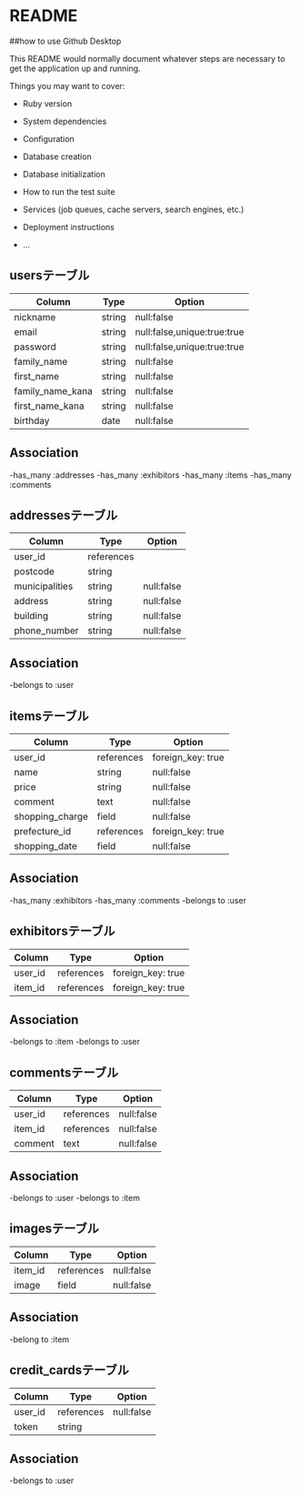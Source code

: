 # README
##how to use Github Desktop

This README would normally document whatever steps are necessary to get the
application up and running.

Things you may want to cover:

* Ruby version

* System dependencies

* Configuration

* Database creation

* Database initialization

* How to run the test suite

* Services (job queues, cache servers, search engines, etc.)

* Deployment instructions

* ...

##  usersテーブル

|Column|Type|Option|
|------|----|------|
|nickname|string|null:false|
|email|string|null:false,unique:true:true|
|password|string|null:false,unique:true:true|
|family_name|string|null:false|
|first_name|string|null:false|
|family_name_kana|string|null:false|
|first_name_kana|string|null:false|
|birthday|date|null:false|

##  Association

-has_many :addresses
-has_many :exhibitors
-has_many :items
-has_many :comments

##  addressesテーブル

|Column|Type|Option|
|------|----|------|
|user_id|references|
|postcode|string|
|municipalities|string|null:false|
|address|string|null:false|
|building|string|null:false|
|phone_number|string|null:false|

##  Association

-belongs to :user

##  itemsテーブル

|Column|Type|Option|
|------|----|------|
|user_id|references|foreign_key: true|
|name|string|null:false|
|price|string|null:false|
|comment|text|null:false|
|shopping_charge|field|null:false|
|prefecture_id|references|foreign_key: true|
|shopping_date|field|null:false|

##  Association

-has_many :exhibitors
-has_many :comments
-belongs to :user

##  exhibitorsテーブル

|Column|Type|Option|
|------|----|------|
|user_id|references|foreign_key: true|
|item_id|references|foreign_key: true|

##  Association

-belongs to :item
-belongs to :user

## commentsテーブル

|Column|Type|Option|
|------|----|------|
|user_id|references|null:false|
|item_id|references|null:false|
|comment|text|null:false|

##  Association

-belongs to :user
-belongs to :item

##  imagesテーブル

|Column|Type|Option|
|------|----|------|
|item_id|references|null:false|
|image|field|null:false|

##  Association

-belong to :item

## credit_cardsテーブル

|Column|Type|Option|
|------|----|------|
|user_id|references|null:false|
|token|string|

##  Association

-belongs to :user

